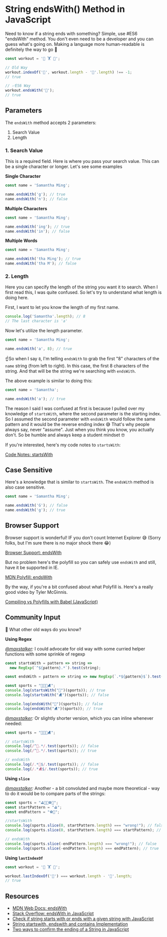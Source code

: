 # String endsWith() Method in JavaScript

Need to know if a string ends with something? Simple, use #ES6 "endsWith" method. You don't even need to be a developer and you can guess what's going on.  Making a language more human-readable is definitely the way to go 💪

```javascript
const workout = '🏃 🏋️ 💪';

// Old Way
workout.indexOf('💪', workout.length - '💪'.length) !== -1;
// true

// ✅ES6 Way
workout.endsWith('💪');
// true
```

## Parameters

The `endsWith` method accepts 2 parameters:

1. Search Value
2. Length

### 1. Search Value

This is a required field. Here is where you pass your search value. This can be a single character or longer. Let's see some examples

**Single Character**

```javascript
const name = 'Samantha Ming';

name.endsWith('g'); // true
name.endsWith('n'); // false
```

**Multiple Characters**

```javascript
const name = 'Samantha Ming';

name.endsWith('ing'); // true
name.endsWith('in'); // false
```

**Multiple Words**

```javascript
const name = 'Samantha Ming';

name.endsWith('tha Ming'); // true
name.endsWith('tha M'); // false
```

### 2. Length

Here you can specify the length of the string you want it to search. When I first read this, I was quite confused. So let's try to understand what length is doing here.

First, I want to let you know the length of my first name.

```javascript
console.log('Samantha'.length); // 8
// The last character is 'a'
```

Now let's utilize the length parameter.

```javascript
const name = 'Samantha Ming';

name.endsWith('a', 8); // true
```

☝️So when I say `8`, I'm telling `endsWith` to grab the first "8" characters of the `name` string (from left to right). In this case, the first 8 characters of the string. And that will be the string we're searching with `endsWith`.

The above example is similar to doing this:

```javascript
const name = 'Samantha';

name.endsWith('a'); // true
```

The reason I said I was confused at first is because I pulled over my knowledge of `startsWith`, where the second parameter is the starting index. So I assumed the second parameter with `endsWith` would follow the same pattern and it would be the reverse ending index 😅 That's why people always say, never "assume". Just when you think you know, you actually don't. So be humble and always keep a student mindset 🤓

If you're interested, here's my code notes to `startsWith`:

[Code Notes: startsWith](https://www.samanthaming.com/tidbits/67-es6-startswith-method)

## Case Sensitive

Here's a knowledge that is similar to `startsWith`. The `endsWith` method is also case sensitive.

```javascript
const name = 'Samantha Ming';

name.endsWith('G'); // false
name.endsWith('g'); // true
```

## Browser Support

Browser support is wonderful! IF you don't count Internet Explorer 😅 (Sorry folks, but I'm sure there is no major shock there 😂)

[Browser Support: endsWith](https://developer.mozilla.org/en-US/docs/Web/JavaScript/Reference/Global_Objects/String/endsWith#Browser_compatibility)

But no problem here's the polyfill so you can safely use `endsWith` and still, have it be supported in IE.

[MDN Polyfill: endsWith](https://developer.mozilla.org/en-US/docs/Web/JavaScript/Reference/Global_Objects/String/endsWith#Polyfill)

By the way, if you're a bit confused about what Polyfill is. Here's a really good video by Tyler McGinnis.

[Compiling vs Polyfills with Babel (JavaScript)](https://youtu.be/BXoiuN1a0-E)

## Community Input

💬 What other old ways do you know?

**Using Regex**

_[@maxstalker](https://twitter.com/MaxStalker/status/1160299155379707914?s=20):_ I could advocate for old way with some curried helper functions with some sprinkle of regexp

```javascript
const startsWith = pattern => string =>
  new RegExp(`^${pattern}.*`).test(string);

const endsWith = pattern => string => new RegExp(`.*${pattern}$`).test(string);

const sports = "🏈🎳⛳⛸";
console.log(startsWith("🏈")(sports)); // true
console.log(startsWith("⛸")(sports)); // false

console.log(endsWith("🏈")(sports)); // false
console.log(endsWith("⛸")(sports)); // true
```

_[@maxstalker](https://twitter.com/MaxStalker/status/1160299155379707914?s=20):_ Or slightly shorter version, which you can inline whenever needed:

```javascript
const sports = "🏈🎳⛳⛸";

// startsWith
console.log(/^🎳.*/.test(sports)); // false
console.log(/^🏈.*/.test(sports)); // true

// endsWith
console.log(/.*🎳$/.test(sports)); // false
console.log(/.*⛸$/.test(sports)); // true
```

**Using `slice`**

_[@maxstalker](https://twitter.com/MaxStalker/status/1160653700454637568?s=20):_ Another - a bit convoluted and maybe more theoretical - way to do it would be to compare parts of the strings:

```javascript
const sports = "⛳🎳🏈⚽🎾";
const startPattern = "⛳";
const endPattern = "⚽🎾";

//startsWith
console.log(sports.slice(0, startPattern.length) === "wrong!"); // false
console.log(sports.slice(0, startPattern.length) === startPattern); // true

// endsWith
console.log(sports.slice(-endPattern.length) === "wrong!"); // false
console.log(sports.slice(-endPattern.length) === endPattern); // true
```

**Using `lastIndexOf`**

```javascript
const workout = '🏃 🏋️ 💪';

workout.lastIndexOf('💪') === workout.length - '💪'.length;
// true
```

## Resources

- [MDN Web Docs: endsWith](https://developer.mozilla.org/en-US/docs/Web/JavaScript/Reference/Global_Objects/String/endsWith)
- [Stack Overflow: endsWith in JavaScript](https://stackoverflow.com/questions/280634/endswith-in-javascript)
- [Check if string starts with or ends with a given string with JavaScript](https://clubmate.fi/check-if-string-starts-with-or-ends-with-a-given-string-with-javascript/)
- [String startswith, endswith and contains Implementation](https://siongui.github.io/2012/09/27/javascript-string-startswith-endswith-contains/)
- [Two ways to confirm the ending of a String in JavaScript](https://www.freecodecamp.org/news/two-ways-to-confirm-the-ending-of-a-string-in-javascript-62b4677034ac/)
